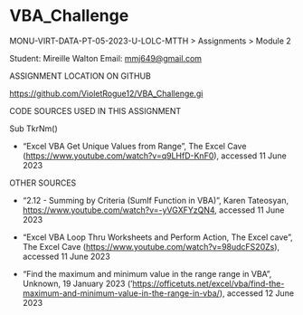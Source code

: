 # VBA_Challenge

MONU-VIRT-DATA-PT-05-2023-U-LOLC-MTTH > Assignments > Module 2

Student:  Mireille Walton 
Email: mmj649@gmail.com


ASSIGNMENT LOCATION ON GITHUB

https://github.com/VioletRogue12/VBA_Challenge.gi



CODE SOURCES USED IN THIS ASSIGNMENT

Sub TkrNm()
- “Excel VBA Get Unique Values from Range”, The Excel Cave (https://www.youtube.com/watch?v=q9LHfD-KnF0), accessed 11 June 2023



OTHER SOURCES

- “2.12 - Summing by Criteria (SumIf Function in VBA)”, Karen Tateosyan, https://www.youtube.com/watch?v=-yVGXFYzQN4, accessed 11 June 2023

- “Excel VBA Loop Thru Worksheets and Perform Action, The Excel cave”, The Excel Cave (https://www.youtube.com/watch?v=98udcFS20Zs), accessed 11 June 2023

-   “Find the maximum and minimum value in the range range in VBA”, Unknown, 19 January 2023 (’https://officetuts.net/excel/vba/find-the-maximum-and-minimum-value-in-the-range-in-vba/), accessed 12 June 2023

